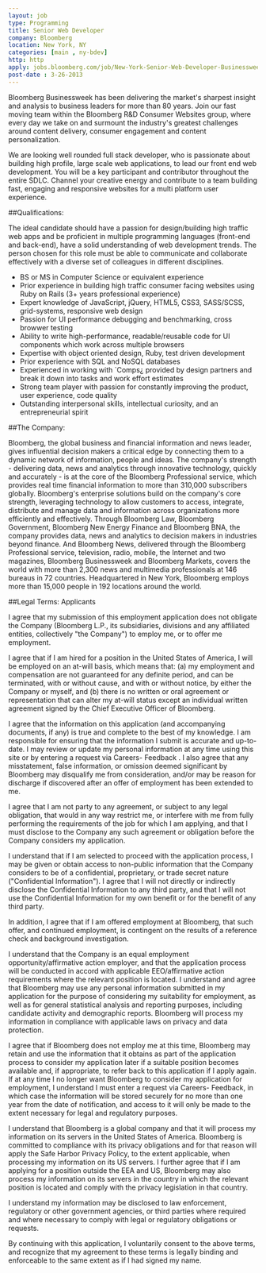 ```yaml
---
layout: job
type: Programming
title: Senior Web Developer
company: Bloomberg
location: New York, NY
categories: [main , ny-bdev]
http: http
apply: jobs.bloomberg.com/job/New-York-Senior-Web-Developer-Businessweek-Job-NY/2502477/?feedId=4&utm_source=Indeed&utm_source=Indeed&utm_medium=organic&utm_campaign=Indeed
post-date : 3-26-2013
---
```


Bloomberg Businessweek has been delivering the market's sharpest insight and
analysis to business leaders for more than 80 years. Join our fast moving team
within the Bloomberg R&D Consumer Websites group, where every day we take on
and surmount the industry's greatest challenges around content delivery,
consumer engagement and content personalization.

We are looking well rounded full stack developer, who is passionate about building high profile, large scale web applications, to lead our front end web development. You will be a key participant and contributor throughout the entire SDLC. Channel your creative energy and contribute to a team building fast, engaging and responsive websites for a multi platform user experience.

##Qualifications:

The ideal candidate should have a passion for design/building high traffic web apps and be proficient in multiple programming languages (front-end and back-end), have a solid understanding of web development trends.
The person chosen for this role must be able to communicate and collaborate effectively with a diverse set of colleagues in different disciplines.

* BS or MS in Computer Science or equivalent experience
* Prior experience in building high traffic consumer facing websites using Ruby on Rails (3+ years professional experience)
* Expert knowledge of JavaScript, jQuery, HTML5, CSS3, SASS/SCSS, grid-systems, responsive web design
* Passion for UI performance debugging and benchmarking, cross browwer testing
* Ability to write high-performance, readable/reusable code for UI components which work across multiple browsers
* Expertise with object oriented design, Ruby, test driven development
* Prior experience with SQL and NoSQL databases
* Experienced in working with `Comps¿ provided by design partners and break it down into tasks and work effort estimates
* Strong team player with passion for constantly improving the product, user experience, code quality
* Outstanding interpersonal skills, intellectual curiosity, and an entrepreneurial spirit

##The Company:

Bloomberg, the global business and financial information and news leader, gives influential decision makers a critical edge by connecting them to a dynamic network of information, people and ideas. The company's strength - delivering data, news and analytics through innovative technology, quickly and accurately - is at the core of the Bloomberg Professional service, which provides real time financial information to more than 310,000 subscribers globally. Bloomberg's enterprise solutions build on the company's core strength, leveraging technology to allow customers to access, integrate, distribute and manage data and information across organizations more efficiently and effectively. Through Bloomberg Law, Bloomberg Government, Bloomberg New Energy Finance and Bloomberg BNA, the company provides data, news and analytics to decision makers in industries beyond finance. And Bloomberg News, delivered through the Bloomberg Professional service, television, radio, mobile, the Internet and two magazines, Bloomberg Businessweek and Bloomberg Markets, covers the world with more than 2,300 news and multimedia professionals at 146 bureaus in 72 countries. Headquartered in New York, Bloomberg employs more than 15,000 people in 192 locations around the world.

##Legal Terms:
Applicants

I agree that my submission of this employment application does not obligate the Company (Bloomberg L.P., its subsidiaries, divisions and any affiliated entities, collectively "the Company") to employ me, or to offer me employment.

I agree that if I am hired for a position in the United States of America, I will be employed on an at-will basis, which means that: (a) my employment and compensation are not guaranteed for any definite period, and can be terminated, with or without cause, and with or without notice, by either the Company or myself, and (b) there is no written or oral agreement or representation that can alter my at-will status except an individual written agreement signed by the Chief Executive Officer of Bloomberg.

I agree that the information on this application (and accompanying documents, if any) is true and complete to the best of my knowledge. I am responsible for ensuring that the information I submit is accurate and up-to-date. I may review or update my personal information at any time using this site or by entering a request via Careers- Feedback . I also agree that any misstatement, false information, or omission deemed significant by Bloomberg may disqualify me from consideration, and/or may be reason for discharge if discovered after an offer of employment has been extended to me.

I agree that I am not party to any agreement, or subject to any legal obligation, that would in any way restrict me, or interfere with me from fully performing the requirements of the job for which I am applying, and that I must disclose to the Company any such agreement or obligation before the Company considers my application.

I understand that if I am selected to proceed with the application process, I may be given or obtain access to non-public information that the Company considers to be of a confidential, proprietary, or trade secret nature ("Confidential Information"). I agree that I will not directly or indirectly disclose the Confidential Information to any third party, and that I will not use the Confidential Information for my own benefit or for the benefit of any third party.

In addition, I agree that if I am offered employment at Bloomberg, that such offer, and continued employment, is contingent on the results of a reference check and background investigation.

I understand that the Company is an equal employment opportunity/affirmative action employer, and that the application process will be conducted in accord with applicable EEO/affirmative action requirements where the relevant position is located. I understand and agree that Bloomberg may use any personal information submitted in my application for the purpose of considering my suitability for employment, as well as for general statistical analysis and reporting purposes, including candidate activity and demographic reports. Bloomberg will process my information in compliance with applicable laws on privacy and data protection.

I agree that if Bloomberg does not employ me at this time, Bloomberg may retain and use the information that it obtains as part of the application process to consider my application later if a suitable position becomes available and, if appropriate, to refer back to this application if I apply again. If at any time I no longer want Bloomberg to consider my application for employment, I understand I must enter a request via Careers- Feedback, in which case the information will be stored securely for no more than one year from the date of notification, and access to it will only be made to the extent necessary for legal and regulatory purposes.

I understand that Bloomberg is a global company and that it will process my information on its servers in the United States of America. Bloomberg is committed to compliance with its privacy obligations and for that reason will apply the Safe Harbor Privacy Policy, to the extent applicable, when processing my information on its US servers. I further agree that if I am applying for a position outside the EEA and US, Bloomberg may also process my information on its servers in the country in which the relevant position is located and comply with the privacy legislation in that country.

I understand my information may be disclosed to law enforcement, regulatory or other government agencies, or third parties where required and where necessary to comply with legal or regulatory obligations or requests.

By continuing with this application, I voluntarily consent to the above terms, and recognize that my agreement to these terms is legally binding and enforceable to the same extent as if I had signed my name.


